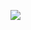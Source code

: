 <img src="https://user-images.githubusercontent.com/107850055/191019479-c15383e7-3a40-4efe-9812-e3882c6b5c44.png"></img>
<!-- 1.첫번째 오류 : local storage에 저장한 데이터들을 map을 사용해서 값을 불러오려고 했는데 Uncaught TypeError: memolist.map is not a function 오류가뜸. 이유는 내가 로컬 스토리지에 데이터를 저장할때 배열 형태로 저장한게 아닌,string으로 저장했기 때문에 배열로 이루어진 data에만 처리가 가능한 map이 작동하지 않아서 생긴 오류였고 배열형태로 데이터를 저장해주니까 정상작동됐다.
2.두번째 오류 : create버튼을 누르게되면 입력된 데이터가 바로 local storage로 저장이 돼야 하는데 클릭을 두번해야 데이터가 저장이 됐다. -->
